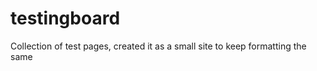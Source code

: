 testingboard
============

Collection of test pages, created it as a small site to keep formatting the same
